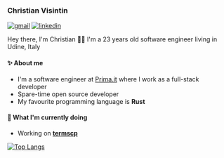 ### Christian Visintin

[![gmail](https://img.shields.io/badge/Gmail-D14836?style=for-the-badge&logo=gmail&logoColor=white)](mailto:christian.visintin1997@gmail.com) [![linkedin](https://img.shields.io/badge/LinkedIn-0077B5?style=for-the-badge&logo=linkedin&logoColor=white)](https://www.linkedin.com/in/christian-visintin/)

Hey there, I'm Christian 👋🏻
I'm a 23 years old software engineer living in Udine, Italy

#### ✨ About me

- I'm a software engineer at [Prima.it](https://github.com/primait) where I work as a full-stack developer
- Spare-time open source developer
- My favourite programming language is **Rust**

#### 🎯 What I'm currently doing

- Working on **[termscp](https://github.com/veeso/termscp)**

[![Top Langs](https://github-readme-stats.vercel.app/api/top-langs/?username=veeso&layout=compact)](https://github.com/anuraghazra/github-readme-stats)
